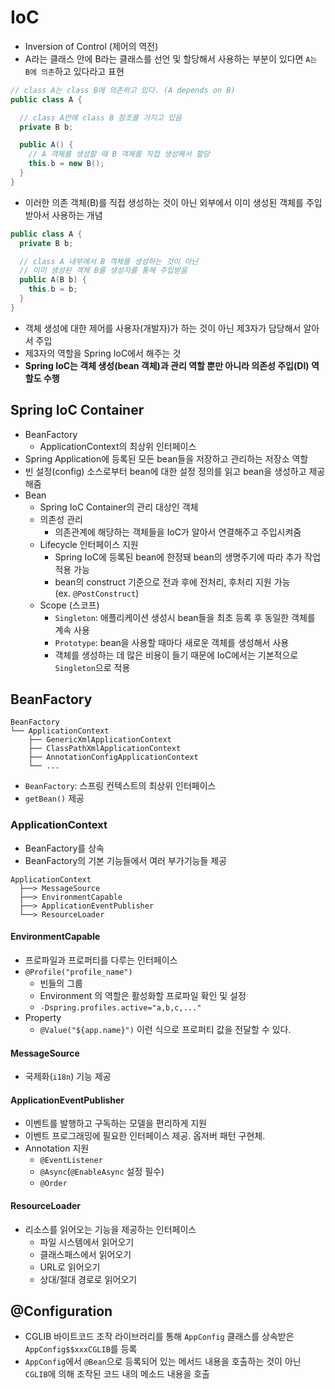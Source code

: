 # IoC

- Inversion of Control (제어의 역전)
- A라는 클래스 안에 B라는 클래스를 선언 및 할당해서 사용하는 부분이 있다면 `A는 B에 의존`하고 있다라고 표현

```java
// class A는 class B에 의존하고 있다. (A depends on B)
public class A {

  // class A안에 class B 참조를 가지고 있음
  private B b;

  public A() {
    // A 객체를 생성할 때 B 객체를 직접 생성해서 할당
    this.b = new B();
  }
}
```
- 이러한 의존 객체(B)를 직접 생성하는 것이 아닌 외부에서 이미 생성된 객체를 주입받아서 사용하는 개념

```java
public class A {
  private B b;

  // class A 내부에서 B 객체를 생성하는 것이 아닌 
  // 이미 생성된 객체 B를 생성자를 통해 주입받음
  public A(B b) {
    this.b = b;
  }
}
```
- 객체 생성에 대한 제어를 사용자(개발자)가 하는 것이 아닌 제3자가 담당해서 알아서 주입
- 제3자의 역할을 Spring IoC에서 해주는 것
- **Spring IoC는 객체 생성(bean 객체)과 관리 역할 뿐만 아니라 의존성 주입(DI) 역할도 수행** 

## Spring IoC Container

- BeanFactory
  - ApplicationContext의 최상위 인터페이스
- Spring Application에 등록된 모든 bean들을 저장하고 관리하는 저장소 역할
- 빈 설정(config) 소스로부터 bean에 대한 설정 정의를 읽고 bean을 생성하고 제공해줌
- Bean
  - Spring IoC Container의 관리 대상인 객체
  - 의존성 관리
    - 의존관계에 해당하는 객체들을 IoC가 알아서 연결해주고 주입시켜줌
  - Lifecycle 인터페이스 지원
    - Spring IoC에 등록된 bean에 한정돼 bean의 생명주기에 따라 추가 작업 적용 가능
    - bean의 construct 기준으로 전과 후에 전처리, 후처리 지원 가능  
      (ex. `@PostConstruct`)
  - Scope (스코프)
    - `Singleton`: 애플리케이션 생성시 bean들을 최초 등록 후 동일한 객체를 계속 사용
    - `Prototype`: bean을 사용할 때마다 새로운 객체를 생성해서 사용
    - 객체를 생성하는 데 많은 비용이 들기 때문에 IoC에서는 기본적으로 `Singleton`으로 적용

## BeanFactory
```
BeanFactory
└── ApplicationContext
    ├── GenericXmlApplicationContext
    ├── ClassPathXmlApplicationContext
    ├── AnnotationConfigApplicationContext
    └── ...
```
- `BeanFactory`: 스프링 컨텍스트의 최상위 인터페이스
- `getBean()` 제공

### ApplicationContext
- BeanFactory를 상속
- BeanFactory의 기본 기능들에서 여러 부가기능들 제공
```
ApplicationContext
  ├──> MessageSource
  ├──> EnvironmentCapable
  ├──> ApplicationEventPublisher
  └──> ResourceLoader
```
#### EnvironmentCapable
- 프로파일과 프로퍼티를 다루는 인터페이스  
- `@Profile("profile_name")`
  - 빈들의 그룹
  - Environment 의 역할은 활성화할 프로파일 확인 및 설정
  - `-Dspring.profiles.active="a,b,c,..."`
- Property
  - `@Value("${app.name}")` 이런 식으로 프로퍼티 값을 전달할 수 있다.

#### MessageSource
- 국제화(`i18n`) 기능 제공

#### ApplicationEventPublisher
- 이벤트를 발행하고 구독하는 모델을 편리하게 지원
- 이벤트 프로그래밍에 필요한 인터페이스 제공. 옵저버 패턴 구현체.
- Annotation 지원
  - `@EventListener`
  - `@Async`(`@EnableAsync` 설정 필수)
  - `@Order`

#### ResourceLoader
- 리소스를 읽어오는 기능을 제공하는 인터페이스
  - 파일 시스템에서 읽어오기
  - 클래스패스에서 읽어오기
  - URL로 읽어오기
  - 상대/절대 경로로 읽어오기


## @Configuration
- CGLIB 바이트코드 조작 라이브러리를 통해 `AppConfig` 클래스를 상속받은 `AppConfig$$xxxCGLIB`를 등록
- `AppConfig`에서 `@Bean`으로 등록되어 있는 메서드 내용을 호출하는 것이 아닌 `CGLIB`에 의해 조작된 코드 내의 메소드 내용을 호출

